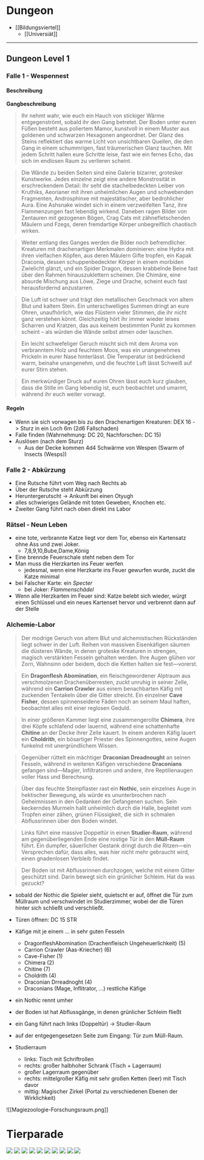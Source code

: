 # Dungeon
- [[Bildungsviertel]]
	- [[Universiät]]

---
## Dungeon Level 1
### Falle 1 - Wespennest

#### Beschreibung
**Gangbeschreibung**  

> Ihr nehmt wahr, wie euch ein Hauch von stickiger Wärme entgegenströmt, sobald ihr den Gang betretet. Der Boden unter euren Füßen besteht aus poliertem Mamor, kunstvoll in einem Muster aus goldenen und schwarzen Hexagonen angeordnet. Der Glanz des Steins reflektiert das warme Licht von unsichtbaren Quellen, die den Gang in einem schummrigen, fast träumerischen Glanz tauchen. Mit jedem Schritt hallen eure Schritte leise, fast wie ein fernes Echo, das sich im endlosen Raum zu verlieren scheint.  

> Die Wände zu beiden Seiten sind eine Galerie bizarrer, grotesker Kunstwerke. Jedes einzelne zeigt eine andere Monstrosität in erschreckendem Detail: Ihr seht die stachelbedeckten Leiber von Kruthiks, Aeorianer mit ihren unheimlichen Augen und schwebenden Fragmenten, Androsphinxe mit majestätischer, aber bedrohlicher Aura. Eine Ashsnake windet sich in einem verzweifelten Tanz, ihre Flammenzungen fast lebendig wirkend. Daneben ragen Bilder von Zentauren mit gezogenen Bögen, Crag Cats mit zähnefletschenden Mäulern und Fzegs, deren fremdartige Körper unbegreiflich chaotisch wirken.  

> Weiter entlang des Ganges werden die Bilder noch befremdlicher. Kreaturen mit drachenartigen Merkmalen dominieren: eine Hydra mit ihren vielfachen Köpfen, aus deren Mäulern Gifte tropfen, ein Kapak Draconia, dessen schuppenbedeckter Körper in einem morbiden Zwielicht glänzt, und ein Spider Dragon, dessen krabbelnde Beine fast über den Rahmen hinauszuklettern scheinen. Die Chimäre, eine absurde Mischung aus Löwe, Ziege und Drache, scheint euch fast herausfordernd anzustarren.  

> Die Luft ist schwer und trägt den metallischen Geschmack von altem Blut und kaltem Stein. Ein unterschwelliges Summen dringt an eure Ohren, unaufhörlich, wie das Flüstern vieler Stimmen, die ihr nicht ganz verstehen könnt. Gleichzeitig hört ihr immer wieder leises Scharren und Kratzen, das aus keinem bestimmten Punkt zu kommen scheint – als würden die Wände selbst atmen oder lauschen.  

> Ein leicht schwefeliger Geruch mischt sich mit dem Aroma von verbranntem Holz und feuchtem Moos, was ein unangenehmes Prickeln in eurer Nase hinterlässt. Die Temperatur ist bedrückend warm, beinahe unangenehm, und die feuchte Luft lässt Schweiß auf eurer Stirn stehen. 

> Ein merkwürdiger Druck auf euren Ohren lässt euch kurz glauben, dass die Stille im Gang lebendig ist, euch beobachtet und umarmt, während ihr euch weiter vorwagt.

#### Regeln

- Wenn sie sich vorwagen bis zu den Drachenartigen Kreaturen: DEX 16 -> Sturz in ein Loch 6m (2d6 Fallschaden)
- Falle finden (Wahrnehmung: DC 20, Nachforschen: DC 15)
- Auslösen (nach dem Sturz)
  - Aus der Decke kommen 4d4 Schwärme von Wespen (Swarm of Insects (Wesps))


### Falle 2 - Abkürzung
- Eine Rutsche führt vom Weg nach Rechts ab
- Über der Rutsche steht Abkürzung
- Heruntergerutscht -> Ankunft bei einen Otyugh
- alles schwieriges Gelände mit toten Geweben, Knochen etc.
- Zweiter Gang führt nach oben direkt ins Labor

### Rätsel - Neun Leben
- eine tote, verbrannte Katze liegt vor dem Tor, ebenso ein Kartensatz ohne Ass und zwei Joker. 
	- 7,8,9,10,Bube,Dame,König
- Eine brennde Feuerschale steht neben dem Tor
- Man muss die Herzkarten ins Feuer werfen
	- jedesmal, wenn eine Herzkarte ins Feuer gewurfen wurde, zuckt die Katze minimal
- bei Falscher Karte: ein *Specter*
	- bei Joker: *Flammenschädel*
- Wenn alle Herzkarten im Feuer sind: Katze belebt sich wieder, würgt einen Schlüssel und ein neues Kartenset hervor und verbrennt dann auf der Stelle

### Alchemie-Labor

> Der modrige Geruch von altem Blut und alchemistischen Rückständen liegt schwer in der Luft. Reihen von massiven Eisenkäfigen säumen die düsteren Wände, in denen groteske Kreaturen in strengen, magisch verstärkten Fesseln gehalten werden. Ihre Augen glühen vor Zorn, Wahnsinn oder beidem, doch die Ketten halten sie fest—vorerst.

> Ein **Dragonflesh Abomination**, ein fleischgewordener Alptraum aus verschmolzenen Drachenüberresten, zuckt unruhig in seiner Zelle, während ein **Carrion Crawler** aus einem benachbarten Käfig mit zuckenden Tentakeln über die Gitter streicht. Ein einzelner **Cave Fisher**, dessen spinnenseidene Fäden noch an seinem Maul haften, beobachtet alles mit einer reglosen Geduld.

> In einer größeren Kammer liegt eine zusammengerollte **Chimera**, ihre drei Köpfe schlafend oder lauernd, während eine schattenhafte **Chitine** an der Decke ihrer Zelle kauert. In einem anderen Käfig lauert ein **Choldrith**, ein bösartiger Priester des Spinnengottes, seine Augen funkelnd mit unergründlichem Wissen.

> Gegenüber rüttelt ein mächtiger **Draconian Dreadnought** an seinen Fesseln, während in weiteren Käfigen verschiedene **Draconians** gefangen sind—Magier, Infiltratoren und andere, ihre Reptilienaugen voller Hass und Berechnung.

> Über das feuchte Steinpflaster rast ein **Nothic**, sein einzelnes Auge in hektischer Bewegung, als würde es ununterbrochen nach Geheimnissen in den Gedanken der Gefangenen suchen. Sein keckerndes Murmeln hallt unheimlich durch die Halle, begleitet vom Tropfen einer zähen, grünen Flüssigkeit, die sich in schmalen Abflussrinnen über den Boden windet.

> Links führt eine massive Doppeltür in einen **Studier-Raum**, während am gegenüberliegenden Ende eine rostige Tür in den **Müll-Raum** führt. Ein dumpfer, säuerlicher Gestank dringt durch die Ritzen—ein Versprechen dafür, dass alles, was hier nicht mehr gebraucht wird, einen gnadenlosen Verbleib findet.

> Der Boden ist mit Abflussrinnen durchzogen, welche mit einem Gitter geschützt sind. Darin bewegt sich ein grünlicher Schleim. Hat da was gezuckt?

- sobald der Nothic die Spieler sieht, quietscht er auf, öffnet die Tür zum Müllraum und verschwindet im Studierzimmer, wobei der die Türen hinter sich schließt und verschließt.
- Türen öffnen: DC 15 STR

- Käfige mit je einem ... in sehr guten Fesseln
	- DragonfleshAbomination (Drachenfleisch Ungeheuerlichkeit) (5)
	- Carrion Crawler (Aas-Kriecher) (6)
	- Cave-Fisher (1)
	- Chimera (2)
	- Chitine (7)
	- Choldrith (4)
	- Draconian Drreadnoght (4)
	- Draconians (Mage, Inflitrator, ...) restliche Käfige
- ein Nothic rennt umher
- der Boden ist hat Abflussgänge, in denen grünlicher Schleim fließt
- ein Gang führt nach links (Doppeltür) -> Studier-Raum
- auf der entgegengesetzen Seite zum Eingang: Tür zum Müll-Raum. 
- Studierraum
	- links: Tisch mit Schriftrollen
	- rechts: großer halbhoher Schrank (Tisch + Lagerraum)
	- großer Lagerraum gegenüber
	- rechts: mittelgroßer Käfig mit sehr großen Ketten (leer) mit Tisch davor
	- mittig: Magischer Zirkel (Portal zu verschiedenen Ebenen der Wirklichkeit)

![[Magiezoologie-Forschungsraum.png]]

# Tierparade
![](https://i.pinimg.com/736x/00/85/58/00855868b1ab4a7dfc8b71bfa5c31b01.jpg)
![](https://i.pinimg.com/736x/ef/49/83/ef498398ab23171808216cf23088aaa1.jpg)
![](https://i.pinimg.com/736x/dc/dc/9b/dcdc9b51ad2dcdf2ea5aaf9223a877e9.jpg)
![](https://i.pinimg.com/736x/ab/1e/bb/ab1ebb83e88b4bc86db91791f7c2d432.jpg)
![](https://i.pinimg.com/736x/cf/a1/08/cfa108ba68a992685a8bb885cd0e23f0.jpg)
![](https://i.pinimg.com/736x/d7/05/72/d7057260825db69d70a07ce0deed1fc0.jpg)
![](https://i.pinimg.com/736x/19/08/ed/1908ed32f9291682c6fd1670587da752.jpg)
![](https://i.pinimg.com/736x/2a/65/16/2a6516be5f53b398763026a28715d54f.jpg)
![](https://i.pinimg.com/736x/cc/f7/ee/ccf7eeb3454a86ee723ea38ae0e25e57.jpg)
![](https://i.pinimg.com/736x/28/6a/40/286a407654fdc5ea0a62d5da15cbeef2.jpg)


